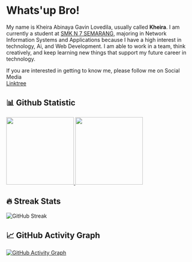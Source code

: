 # Whats'up Bro! 

My name is Kheira Abinaya Gavin Lovedila, usually called **Kheira**. I am currently a student at [SMK N 7 SEMARANG](https://smkn7semarang.sch.id/), majoring in Network Information Systems and Applications because I have a high interest in technology, Ai, and Web Development. I am able to work in a team, think creatively, and keep learning new things that support my future career in technology.

If you are interested in getting to know me, please follow me on Social Media </br>
[Linktree](https://linktr.ee/Kheira_Abinaya)

## 📊 Github Statistic
<p align="left">
<a href="https://github.com/481n4y4">
  <img height="180em" src="https://github-readme-stats-eight-theta.vercel.app/api?username=481n4y4&show_icons=true&theme=algolia&include_all_commits=true&count_private=true"/>
  <img height="180em" src="https://github-readme-stats-eight-theta.vercel.app/api/top-langs/?username=481n4y4&layout=compact&theme=algolia"/>
</a>
</p>

## 🔥 Streak Stats
![GitHub Streak](https://streak-stats.demolab.com/?user=481n4y4&theme=radical)

## 📈 GitHub Activity Graph
[![GitHub Activity Graph](https://github-readme-activity-graph.vercel.app/graph?username=481n4y4&theme=dark)](https://github.com/ashutosh00710/github-readme-activity-graph)
